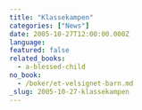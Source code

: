 ```yaml
---
title: "Klassekampen"
categories: ["News"]
date: 2005-10-27T12:00:00.000Z
language:
featured: false
related_books:
  - a-blessed-child
no_book:
  - /boker/et-velsignet-barn.md
_slug: 2005-10-27-klassekampen
---
```

